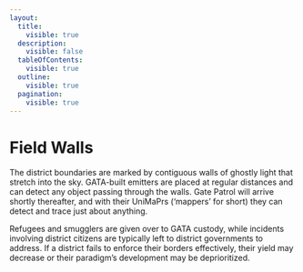 ```yaml
---
layout:
  title:
    visible: true
  description:
    visible: false
  tableOfContents:
    visible: true
  outline:
    visible: true
  pagination:
    visible: true
---
```


# Field Walls

The district boundaries are marked by contiguous walls of ghostly light that stretch into the sky. GATA-built emitters are placed at regular distances and can detect any object passing through the walls. Gate Patrol will arrive shortly thereafter, and with their UniMaPrs (‘mappers’ for short) they can detect and trace just about anything.

Refugees and smugglers are given over to GATA custody, while incidents involving district citizens are typically left to district governments to address. If a district fails to enforce their borders effectively, their yield may decrease or their paradigm’s development may be deprioritized.
